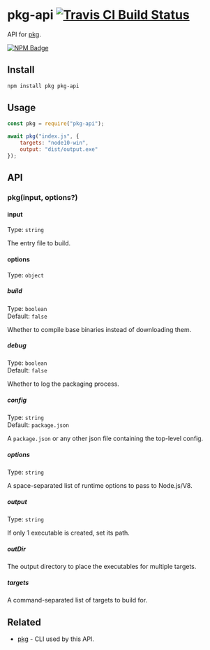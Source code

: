 # pkg-api [![Travis CI Build Status](https://img.shields.io/travis/com/Richienb/pkg-api/master.svg?style=for-the-badge)](https://travis-ci.com/Richienb/pkg-api)

API for [pkg](https://github.com/vercel/pkg).

[![NPM Badge](https://nodei.co/npm/pkg-api.png)](https://npmjs.com/package/pkg-api)

## Install

```sh
npm install pkg pkg-api
```

## Usage

```js
const pkg = require("pkg-api");

await pkg("index.js", {
	targets: "node10-win",
	output: "dist/output.exe"
});
```

## API

### pkg(input, options?)

#### input

Type: `string`

The entry file to build.

#### options

Type: `object`

##### build

Type: `boolean`\
Default: `false`

Whether to compile base binaries instead of downloading them.

##### debug

Type: `boolean`\
Default: `false`

Whether to log the packaging process.

##### config

Type: `string`\
Default: `package.json`

A `package.json` or any other json file containing the top-level config.

##### options

Type: `string`

A space-separated list of runtime options to pass to Node.js/V8.

##### output

Type: `string`

If only 1 executable is created, set its path.

##### outDir

The output directory to place the executables for multiple targets.

##### targets

A command-separated list of targets to build for.

## Related

- [pkg](https://github.com/vercel/pkg) - CLI used by this API.
